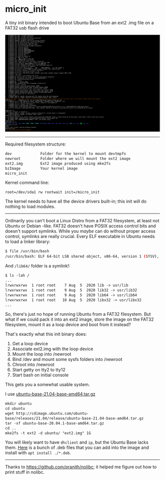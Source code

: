 # micro_init
A tiny init binary intended to boot Ubuntu Base from an ext2 .img file on a FAT32 usb flash drive

![Booting into bash and executing some commands](micro_init.PNG)

---

Required filesystem structure:

```
dev             Folder for the kernel to mount devtmpfs
newroot         Folder where we will mount the ext2 image
ext2.img        Ext2 image produced using mke2fs
bzImage         Your kernel image
micro_init
```

Kernel command line:

```
root=/dev/sda1 rw rootwait init=/micro_init
```

The kernel needs to have all the device drivers built-in; this init will do nothing to load modules.

---

Ordinarily you can't boot a Linux Distro from a FAT32 filesystem, at least not Ubuntu or Debian -like. FAT32 doesn't have POSIX access control bits and doesn't support symlinks. While you _maybe_ can do without proper access control, symlinks are really crucial. Every ELF executable in Ubuntu needs to load a linker library:

```bash
$ file /usr/bin/bash
/usr/bin/bash: ELF 64-bit LSB shared object, x86-64, version 1 (SYSV), dynamically linked, interpreter /lib64/ld-linux-x86-64.so.2, BuildID[sha1]=a6cb40078351e05121d46daa768e271846d5cc54, for GNU/Linux 3.2.0, stripped
```

And `/lib64/` folder is a symlink!:

```
$ ls -lah /
...
lrwxrwxrwx  1 root root    7 Aug  5  2020 lib -> usr/lib
lrwxrwxrwx  1 root root    9 Aug  5  2020 lib32 -> usr/lib32
lrwxrwxrwx  1 root root    9 Aug  5  2020 lib64 -> usr/lib64
lrwxrwxrwx  1 root root   10 Aug  5  2020 libx32 -> usr/libx32
...
```

So, there's just no hope of running Ubuntu from a FAT32 filesystem. But what if we could pack it into an ext2 image, store the image on the FAT32 filesystem, mount it as a loop device and boot from it instead?

That's exactly what this init binary does:

1. Get a loop device
2. Associate ext2.img with the loop device
3. Mount the loop into /newroot
4. Bind /dev and mount some sysfs folders into /newroot
5. Chroot into /newroot
6. Start getty on tty2 to tty12
7. Start bash on initial console

This gets you a somewhat usable system.

I use [ubuntu-base-21.04-base-amd64.tar.gz](http://cdimage.ubuntu.com/ubuntu-base/releases/21.04/release/)

```
mkdir ubuntu
cd ubuntu
wget http://cdimage.ubuntu.com/ubuntu-base/releases/21.04/release/ubuntu-base-21.04-base-amd64.tar.gz
tar -xf ubuntu-base-20.04.1-base-amd64.tar.gz
cd ..
mke2fs -t ext2 -d ubuntu/ "ext2.img" 1G
```

You will likely want to have `dhclient` and `ip`, but the Ubuntu Base lacks them. [Here](https://github.com/AXKuhta/micro_init/releases/download/v0.1/ubuntu_21.04_net_packages.tar) is a bunch of .deb files that you can add into the image and install with `apt install ./*.deb`.

---

Thanks to https://github.com/pranith/nolibc; it helped me figure out how to print stuff in nolibc.

